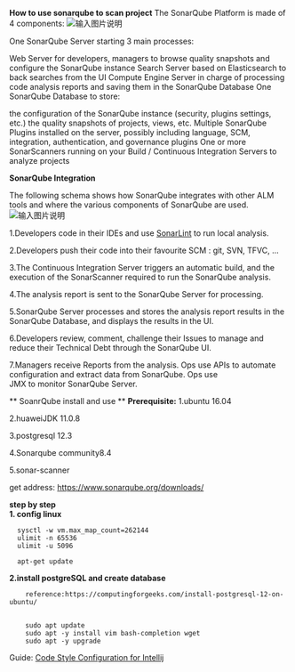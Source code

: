  **How to use sonarqube to scan project** 
The SonarQube Platform is made of 4 components:
![输入图片说明](https://images.gitee.com/uploads/images/2020/0811/120744_5c9392ed_7785218.png "屏幕截图.png")

One SonarQube Server starting 3 main processes:

Web Server for developers, managers to browse quality snapshots and configure the SonarQube instance
Search Server based on Elasticsearch to back searches from the UI
Compute Engine Server in charge of processing code analysis reports and saving them in the SonarQube Database
One SonarQube Database to store:

the configuration of the SonarQube instance (security, plugins settings, etc.)
the quality snapshots of projects, views, etc.
Multiple SonarQube Plugins installed on the server, possibly including language, SCM, integration, authentication, and governance plugins
One or more SonarScanners running on your Build / Continuous Integration Servers to analyze projects

 **SonarQube Integration** 

The following schema shows how SonarQube integrates with other ALM tools and where the various components of SonarQube are used.
![输入图片说明](https://images.gitee.com/uploads/images/2020/0811/120903_98167d65_7785218.png "屏幕截图.png")

1.Developers code in their IDEs and use [SonarLint](https://www.sonarlint.org/) to run local analysis.

2.Developers push their code into their favourite SCM : git, SVN, TFVC, ...

3.The Continuous Integration Server triggers an automatic build, and the execution of the SonarScanner required to run the 
  SonarQube analysis.

4.The analysis report is sent to the SonarQube Server for processing.

5.SonarQube Server processes and stores the analysis report results in the SonarQube Database, and displays the results in the 
  UI.

6.Developers review, comment, challenge their Issues to manage and reduce their Technical Debt through the SonarQube UI.

7.Managers receive Reports from the analysis. Ops use APIs to automate configuration and extract data from SonarQube. Ops use             
  JMX to monitor SonarQube Server.


 ** SoanrQube install and use ** 
  **Prerequisite:** 
   1.ubuntu 16.04

   2.huaweiJDK 11.0.8

   3.postgresql 12.3

   4.Sonarqube community8.4 

   5.sonar-scanner 

   get address: https://www.sonarqube.org/downloads/

   **step by step**  
    **1. config linux** 

      sysctl -w vm.max_map_count=262144
      ulimit -n 65536
      ulimit -u 5096

      apt-get update

    

**2.install postgreSQL and create database**
        
        reference:https://computingforgeeks.com/install-postgresql-12-on-ubuntu/


        sudo apt update 
        sudo apt -y install vim bash-completion wget
        sudo apt -y upgrade
Guide:
  [Code Style Configuration for Intellij](https://github.com/SonarSource/sonar-developer-toolset)